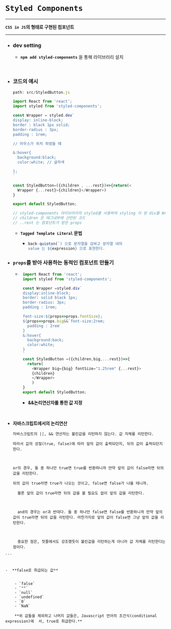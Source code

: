 # `Styled Components` #
---
**`CSS in JS`의 형태로 구현된 컴포넌트**

---

  - ### dev setting ###
    - **`npm add styled-components`** 을 통해 라이브러리 설치
<br>

  - ### 코드의 예시 ###
    ```JavaScript
    path: src/StyledButton.js

    import React from 'react';
    import styled from 'styled-components';

    const Wrapper = styled.dev`
    display: inline-block;
    border : black 1px solid;
    border-radius : 3px;
    padding : 1rem;

    // 마우스가 위치 하였을 때

    &:hover{
      background:black;
      color:white; // 글자색

    };
    `

    const StyledButton=({children , ...rest})=>{return(<
      Wrapper {...rest}>{children}</Wrapper>)
    }

    export default StyledButton;

    // styled-components 라이브러리의 styled를 사용하여 styling 이 된 div를 Wrapper 컴포넌트로 사용하게 선언
    // children 은 태그내부에 선언된 코드
    // ..rest 는 컴포넌트가 받은 props

    ```
    - **`Tagged Template Literal` 문법**
        - ```JavaScript
          back-quioton(`) 으로 문자열을 감싸고 문자열 내의
          value 는 ${expression} 으로 표현한다.

          ```


- ### `props`를 받아 사용하는 동적인 컴포넌트 만들기 ###
    -  ``` JavaScript
        import React from 'react';
        import styled from 'styled-components';

        const Wrapper =styled.div`
        display:inline-block;
        border: solid black 1px;
        border-radius: 3px;
        padding : 1rem;

        font-size:${props=>props.fontSize};
        ${props=>props.big&&`font-size:2rem;
          padding : 2rem`
        }
        &:hover{
          background:back;
          color:white;
        }
        `
        const StyledButton =({children,big,...rest})=>{
          return(
            <Wrapper big={big} fontSize="1.25rem" {...rest}>
            {children}
            </Wrapper>
            )
        }
        export default StyledButton;
        ```


        - **&&논리연산자롤 통한 값 지정**



<br>


  -  **자바스크립트에서의 논리연산**

      ```
      자바스크립트의 ||, && 연산자는 불린값을 리턴하지 않는다. 값 자체를 리턴한다.

      따라서 값의 성질(true, false)에 따라 앞의 값이 출력되던지, 뒤의 값이 출력되던지 한다.



      or의 경우, 둘 중 하나만 true면 true를 반환하니까 만약 앞의 값이 false라면 뒤의 값을 리턴한다.

      뒤의 값이 true라면 true가 나오는 것이고, false면 false가 나올 테니까.

        물론 앞의 값이 true라면 뒤의 값을 볼 필요도 없이 앞의 값을 리턴한다.



        and의 경우는 or과 반대다. 둘 중 하나만 false면 false를 반환하니까 만약 앞의 값이 true라면 뒤의 값을 리턴한다. 마찬가지로 앞의 값이 false면 그냥 앞의 값을 리턴한다.



        중요한 점은, 첫줄에서도 강조했듯이 불린값을 리턴하는게 아니라 값 자체를 리턴한다는 점이다.
    ```


    -  **false로 취급되는 값**


        - `false`
        - `""`
        - `null`
        - `undefined`
        - `0`
        - `NaN`

        **위 값들을 제외하고 나머지 값들은, Javascript 언어의 조건식(conditional expression)에  서, true로 취급한다.**
